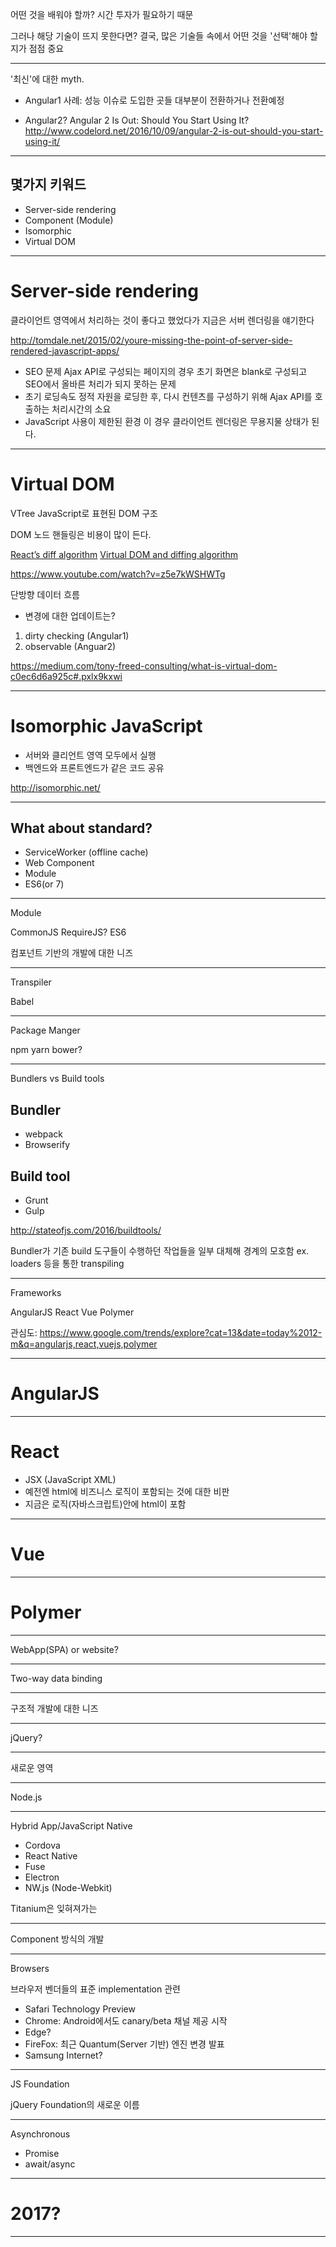 어떤 것을 배워야 할까?
시간 투자가 필요하기 때문

그러나 해당 기술이 뜨지 못한다면?
결국, 많은 기술들 속에서 어떤 것을 '선택'해야 할지가 점점 중요

----------

'최신'에 대한 myth.

- Angular1 사례:
성능 이슈로 도입한 곳들 대부분이 전환하거나 전환예정

- Angular2?
Angular 2 Is Out: Should You Start Using It?
http://www.codelord.net/2016/10/09/angular-2-is-out-should-you-start-using-it/

----------

## 몇가지 키워드

- Server-side rendering
- Component (Module)
- Isomorphic
- Virtual DOM

----------

# Server-side rendering

클라이언트 영역에서 처리하는 것이 좋다고 했었다가
지금은 서버 렌더링을 얘기한다

http://tomdale.net/2015/02/youre-missing-the-point-of-server-side-rendered-javascript-apps/

- SEO 문제
Ajax API로 구성되는 페이지의 경우 초기 화면은 blank로 구성되고 SEO에서 올바른 처리가 되지 못하는 문제
- 초기 로딩속도
정적 자원을 로딩한 후, 다시 컨텐츠를 구성하기 위해 Ajax API를 호출하는 처리시간의 소요
- JavaScript 사용이 제한된 환경
이 경우 클라이언트 렌더링은 무용지물 상태가 된다.

----------

# Virtual DOM

VTree
JavaScript로 표현된 DOM 구조

DOM 노드 핸들링은 비용이 많이 든다.

[React’s diff algorithm](http://calendar.perfplanet.com/2013/diff/)
[Virtual DOM and diffing algorithm](https://gist.github.com/Raynos/8414846)

https://www.youtube.com/watch?v=z5e7kWSHWTg

단방향 데이터 흐름

- 변경에 대한 업데이트는?
1) dirty checking (Angular1)
2) observable (Anguar2)

https://medium.com/tony-freed-consulting/what-is-virtual-dom-c0ec6d6a925c#.pxlx9kxwi

----------

# Isomorphic JavaScript

- 서버와 클리언트 영역 모두에서 실행
- 백엔드와 프론트엔드가 같은 코드 공유

http://isomorphic.net/

----------


## What about standard?

- ServiceWorker (offline cache)
- Web Component
- Module
- ES6(or 7)

----------


Module

CommonJS
RequireJS?
ES6

컴포넌트 기반의 개발에 대한 니즈


----------

Transpiler

Babel

----------

Package Manger

npm
yarn
bower?

----------

Bundlers vs Build tools

## Bundler
- webpack
- Browserify

## Build tool
- Grunt
- Gulp

http://stateofjs.com/2016/buildtools/

Bundler가 기존 build 도구들이 수행하던 작업들을 일부 대체해 경계의 모호함
ex. loaders 등을 통한 transpiling

----------

Frameworks

AngularJS
React
Vue
Polymer

관심도:
https://www.google.com/trends/explore?cat=13&date=today%2012-m&q=angularjs,react,vuejs,polymer

----------

# AngularJS

----------

# React

- JSX (JavaScript XML)
- 예전엔 html에 비즈니스 로직이 포함되는 것에 대한 비판
- 지금은 로직(자바스크립트)안에 html이 포함

----------

# Vue

----------

# Polymer

----------

WebApp(SPA) or website?

----------

Two-way data binding

----------

구조적 개발에 대한 니즈

----------

jQuery?

----------

새로운 영역

----------

Node.js

----------

Hybrid App/JavaScript Native

- Cordova
- React Native
- Fuse
- Electron
- NW.js (Node-Webkit)

Titanium은 잊혀져가는

----------

Component 방식의 개발

----------

Browsers

브라우저 벤더들의 표준 implementation 관련
- Safari Technology Preview
- Chrome: Android에서도 canary/beta 채널 제공 시작
- Edge?
- FireFox: 최근 Quantum(Server 기반) 엔진 변경 발표
- Samsung Internet?

----------

JS Foundation

jQuery Foundation의 새로운 이름

----------


Asynchronous

- Promise
- await/async

----------

# 2017?

----------